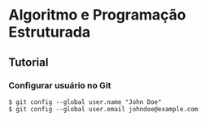 # Algoritmo e Programação Estruturada

## Tutorial

### Configurar usuário no Git
```
$ git config --global user.name "John Doe"
$ git config --global user.email johndoe@example.com
```